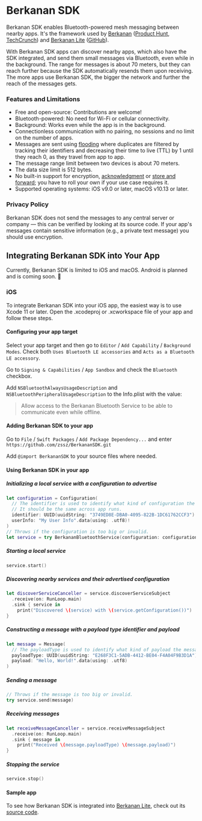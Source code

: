 # Berkanan SDK

Berkanan SDK enables Bluetooth-powered mesh messaging between nearby apps. It's the framework used by [Berkanan](https://apps.apple.com/us/app/berkanan-messenger/id1289061820) ([Product Hunt](https://www.producthunt.com/posts/berkanan), [TechCrunch](https://techcrunch.com/2018/09/27/berkanan-is-a-bluetooth-powered-group-messaging-app/)) and [Berkanan Lite](https://apps.apple.com/us/app/berkanan-messenger-lite/id1479731429) ([GitHub](https://github.com/zssz/BerkananLite)).

With Berkanan SDK apps can discover nearby apps, which also have the SDK integrated, and send them small messages via Bluetooth, even while in the background. The range for messages is about 70 meters, but they can reach further because the SDK automatically resends them upon receiving. The more apps use Berkanan SDK, the bigger the network and further the reach of the messages gets.

### Features and Limitations
- Free and open-source: Contributions are welcome!
- Bluetooth-powered: No need for Wi-Fi or cellular connectivity.
- Background: Works even while the app is in the background.
- Connectionless communication with no pairing, no sessions and no limit on the number of apps.
- Messages are sent using [flooding](https://en.wikipedia.org/wiki/Flooding_(computer_networking)) where duplicates are filtered by tracking their identifiers and decreasing their time to live (TTL) by 1 until they reach 0, as they travel from app to app.
- The message range limit between two devices is about 70 meters.
- The data size limit is 512 bytes.
- No built-in support for encryption, [acknowledgment](https://en.wikipedia.org/wiki/Acknowledgement_(data_networks)) or [store and forward](https://en.wikipedia.org/wiki/Store_and_forward); you have to roll your own if your use case requires it.
- Supported operating systems: iOS v9.0 or later, macOS v10.13 or later.

### Privacy Policy
Berkanan SDK does not send the messages to any central server or company — this can be verified by looking at its source code. If your app's messages contain sensitive information (e.g., a private text message) you should use encryption.

## Integrating Berkanan SDK into Your App

Currently, Berkanan SDK is limited to iOS and macOS. Android is planned and is coming soon. 🤞

### iOS

To integrate Berkanan SDK into your iOS app, the easiest way is to use Xcode 11 or later. Open the .xcodeproj or .xcworkspace file of your app and follow these steps.

#### Configuring your app target

Select your app target and then go to `Editor` / `Add Capability` / `Background Modes`. Check both `Uses Bluetooth LE accessories` and `Acts as a Bluetooth LE accessory`.

Go to `Signing & Capabilities` /  `App Sandbox` and check the `Bluetooth` checkbox. 

Add `NSBluetoothAlwaysUsageDescription` and `NSBluetoothPeripheralUsageDescription` to the Info.plist with the value:

> Allow access to the Berkanan Bluetooth Service to be able to communicate even while offline.

#### Adding Berkanan SDK to your app

Go to `File` / `Swift Packages` / `Add Package Dependency...` and enter `https://github.com/zssz/BerkananSDK.git`

Add `@import BerkananSDK` to your source files where needed.

#### Using Berkanan SDK in your app

##### Initializing a local service with a configuration to advertise

```swift
let configuration = Configuration(
  // The identifier is used to identify what kind of configuration the service has. 
  // It should be the same across app runs.
  identifier: UUID(uuidString: "3749ED8E-DBA0-4095-822B-1DC61762CCF3")!, 
  userInfo: "My User Info".data(using: .utf8)!
)
// Throws if the configuration is too big or invalid.
let service = try BerkananBluetoothService(configuration: configuration)
```

##### Starting a local service

```swift
service.start()
```

##### Discovering nearby services and their advertised configuration

```swift
let discoverServiceCanceller = service.discoverServiceSubject
  .receive(on: RunLoop.main)
  .sink { service in
    print("Discovered \(service) with \(service.getConfiguration())")
}
```

##### Constructing a message with a payload type identifier and payload

```swift
let message = Message(
  // The payloadType is used to identify what kind of payload the message carries.
  payloadType: UUID(uuidString: "E268F3C1-5ADB-4412-BE04-F4A04F9B3D1A")!,
  payload: "Hello, World!".data(using: .utf8)
)
```

##### Sending a message

```swift
// Throws if the message is too big or invalid.
try service.send(message)
```

##### Receiving messages

```swift
let receiveMessageCanceller = service.receiveMessageSubject
  .receive(on: RunLoop.main)
  .sink { message in
    print("Received \(message.payloadType) \(message.payload)")
}
```

##### Stopping the service

```swift
service.stop()
```

#### Sample app

To see how Berkanan SDK is integrated into [Berkanan Lite](https://apps.apple.com/us/app/berkanan-messenger-lite/id1479731429), check out its [source code](https://github.com/zssz/BerkananLite).

